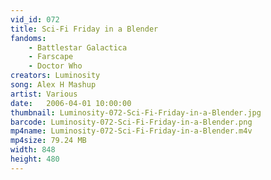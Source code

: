 ```yaml
---
vid_id: 072
title: Sci-Fi Friday in a Blender
fandoms:
    - Battlestar Galactica
    - Farscape
    - Doctor Who
creators: Luminosity
song: Alex H Mashup
artist: Various
date:   2006-04-01 10:00:00
thumbnail: Luminosity-072-Sci-Fi-Friday-in-a-Blender.jpg
barcode: Luminosity-072-Sci-Fi-Friday-in-a-Blender.png
mp4name: Luminosity-072-Sci-Fi-Friday-in-a-Blender.m4v
mp4size: 79.24 MB
width: 848
height: 480
---
```



